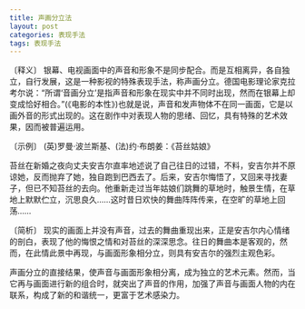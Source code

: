 ```yaml
---
title: 声画分立法
layout: post
categories: 表现手法
tags: 表现手法
---
```


〔释义〕 银幕、电视画面中的声音和形象不是同步配合。而是互相离异，各自独立，自行发展，这是一种影视的特殊表现手法，称声画分立。德国电影理论家克拉考尔说：“所谓‘音画分立’是指声音和形象在现实中并不同时出现，然而在银幕上却变成恰好相合。”(《电影的本性》)也就是说，声音和发声物体不在同一画面，它是以画外音的形式出现的。这在剧作中对表现人物的思绪、回忆，具有特殊的艺术效果，因而被普遍运用。

〔示例〕 (英)罗曼·波兰斯基、(法)约·布朗姜：《苔丝姑娘》

苔丝在新婚之夜向丈夫安吉尔直率地述说了自己往日的过错，不料，安吉尔并不原谅她，反而抛弃了她，独自跑到巴西去了。后来，安吉尔悔悟了，又回来寻找妻子，但已不知苔丝的去向。他重新走过当年姑娘们跳舞的草地时，触景生情，在草地上默默伫立，沉思良久……这时昔日欢快的舞曲阵阵传来，在空旷的草地上回荡……

〔简析〕 现实的画面上并没有声音，过去的舞曲重现出来，正是安吉尔内心情绪的剖白，表现了他的悔恨之情和对苔丝的深深思念。往日的舞曲本是客观的，然而，在此情此景中再现，与画面形象相分立，则具有安吉尔的强烈主观色彩。

声画分立的直接结果，使声音与画面形象相分离，成为独立的艺术元素。然而，当它再与画面进行新的组合时，就突出了声音的作用，加强了声音与画面人物的内在联系，构成了新的和谐统一，更富于艺术感染力。 